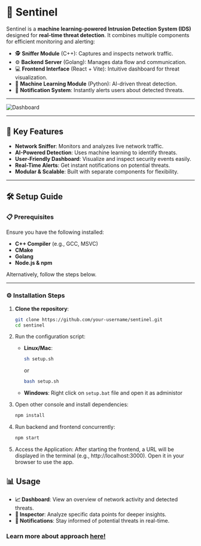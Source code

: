 # 🚨 Sentinel

Sentinel is a **machine learning-powered Intrusion Detection System (IDS)** designed for **real-time threat detection**. It combines multiple components for efficient monitoring and alerting:

- 🕵️ **Sniffer Module** (C++): Captures and inspects network traffic.
- ⚙️ **Backend Server** (Golang): Manages data flow and communication.
- 💻 **Frontend Interface** (React + Vite): Intuitive dashboard for threat visualization.
- 🧠 **Machine Learning Module** (Python): AI-driven threat detection.
- 🔔 **Notification System**: Instantly alerts users about detected threats.

---

![Dashboard](https://github.com/user-attachments/assets/53423096-14f7-45c4-b84a-3968601b6ff4)

---

## 🌟 Key Features

- **Network Sniffer**: Monitors and analyzes live network traffic.
- **AI-Powered Detection**: Uses machine learning to identify threats.
- **User-Friendly Dashboard**: Visualize and inspect security events easily.
- **Real-Time Alerts**: Get instant notifications on potential threats.
- **Modular & Scalable**: Built with separate components for flexibility.

---

## 🛠️ Setup Guide

### 📋 Prerequisites

Ensure you have the following installed:

- **C++ Compiler** (e.g., GCC, MSVC)
- **CMake**
- **Golang**
- **Node.js & npm**

Alternatively, follow the steps below.

---

### ⚙️ Installation Steps

1. **Clone the repository**:
   ```bash
   git clone https://github.com/your-username/sentinel.git
   cd sentinel
   ```
   
2. Run the configuration script:
   - **Linux/Mac**:
     ```bash
     sh setup.sh
     ```
     or
     
     ```bash
     bash setup.sh
     ```
    - **Windows**:
      Right click on `setup.bat` file and open it as administor

4. Open other console and install dependencies:
   ```bash
   npm install
   ```
   
5. Run backend and frontend concurrently:
   ```bash
   npm start
   ```
   
6. Access the Application: After starting the frontend, a URL will be displayed in the terminal (e.g., http://localhost:3000). Open it in your browser to use the app.

## 📊 Usage
- **📈 Dashboard**: View an overview of network activity and detected threats.
- **🔎 Inspector**: Analyze specific data points for deeper insights.
- **🚨 Notifications**: Stay informed of potential threats in real-time.

### Learn more about approach [here!](https://github.com/tr41z/sentinel/blob/sentinel/docs/APPROACH.md)
